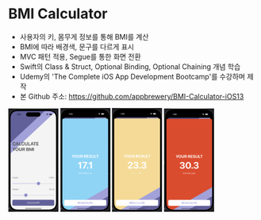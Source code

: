 # BMI Calculator

* 사용자의 키, 몸무게 정보를 통해 BMI를 계산
* BMI에 따라 배경색, 문구를 다르게 표시
* MVC 패턴 적용, Segue를 통한 화면 전환
* Swift의 Class & Struct, Optional Binding, Optional Chaining 개념 학습
* Udemy의 'The Complete iOS App Development Bootcamp'를 수강하며 제작
* 본 Github 주소: https://github.com/appbrewery/BMI-Calculator-iOS13

<img width="20%" alt="image" src="src/image.png"> <img width="20%" alt="image2" src="src/image2.png">
<img width="20%" alt="image3" src="src/image3.png"> <img width="20%" alt="image4" src="src/image4.png">
